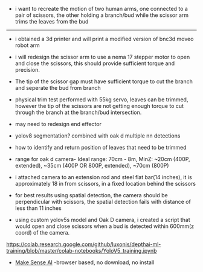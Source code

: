 
- i want to recreate the motion of two human arms, one connected to a pair of scissors, the other holding a branch/bud while the scissor arm trims the leaves from the bud
******* 

- i obtained a 3d printer and will print a modified version of bnc3d moveo robot arm
- i will redesign the scissor arm to use a nema 17 stepper motor to open and close the scissors, this should provide sufficient torque and precision. 

- The tip of the scissor gap must have sufficient torque to cut the branch and seperate the bud from branch
- physical trim test performed with 55kg servo, leaves can be trimmed, however the tip of the scissors are not getting enough torque to cut through the branch at the branch/bud intersection.
- may need to redesign end effector
- yolov8 segmentation? combined with oak d multiple nn detections
- how to identify and return position of leaves that need to be trimmed
- range for oak d camera- Ideal range: 70cm - 8m, MinZ: ~20cm (400P, extended), ~35cm (400P OR 800P, extended), ~70cm (800P)
- i attached camera to an extension rod and steel flat bar(14 inches), it is approximately 18 in from scissors, in a fixed location behind the scissors
- for best results using spatial detection, the camera should be perpendicular with scissors, the spatial detection fails with distance of less than 11 inches  
- using custom yolov5s model and Oak D camera, i created a script that would open and close scissors when a bud is detected within 600mm(z coord) of the camera.  

https://colab.research.google.com/github/luxonis/depthai-ml-training/blob/master/colab-notebooks/YoloV5_training.ipynb


- [Make Sense AI](https://www.makesense.ai/)    -browser based, no download, no install
